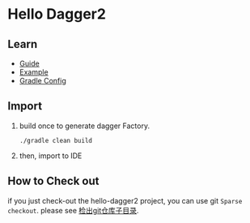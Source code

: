 # Hello Dagger2

## Learn

* [Guide](https://google.github.io/dagger/users-guide)
* [Example](https://github.com/google/dagger/tree/master/examples/simple/src/main/java/coffee)
* [Gradle Config](https://github.com/google/dagger#java-gradle)

## Import

1. build once to generate dagger Factory.

   ```
   ./gradle clean build
   ```

2. then, import to IDE

## How to Check out

if you just check-out the hello-dagger2 project, you can use git `Sparse checkout`. please see [检出git仓库子目录](https://github.com/winse/shell-not-just-on-work/#d-005-%E4%BB%85%E6%A3%80%E5%87%BAgit%E4%BB%93%E5%BA%93%E5%AD%90%E7%9B%AE%E5%BD%95).


